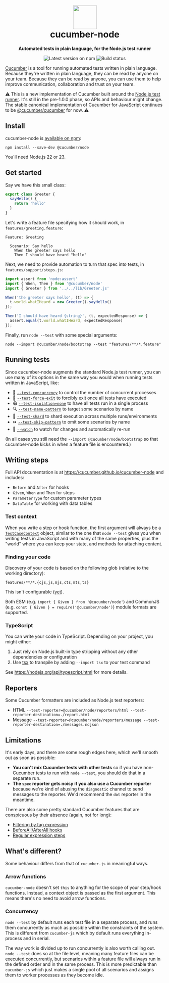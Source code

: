 <h1 align="center">
  <img alt="" width="75" src="https://github.com/cucumber.png"/>
  <br>
  cucumber-node
</h1>
<p align="center">
  <b>Automated tests in plain language, for the Node.js test runner</b>
</p>

<p align="center">
  <a href="https://www.npmjs.com/package/@cucumber/node" style="text-decoration: none"><img src="https://img.shields.io/npm/v/@cucumber/node?style=flat&color=dark-green" alt="Latest version on npm"></a>
  <a href="https://github.com/cucumber/cucumber-node/actions" style="text-decoration: none"><img src="https://github.com/cucumber/cucumber-node/actions/workflows/test.yaml/badge.svg" alt="Build status"></a>
</p>

[Cucumber](https://github.com/cucumber) is a tool for running automated tests written in plain language. Because they're
written in plain language, they can be read by anyone on your team. Because they can be
read by anyone, you can use them to help improve communication, collaboration and trust on
your team.

⚠️ This is a new implementation of Cucumber built around the [Node.js test runner](https://nodejs.org/api/test.html). It's still in the pre-1.0.0 phase, so APIs and behaviour might change. The stable canonical implementation of Cucumber for JavaScript continues to be [@cucumber/cucumber](https://github.com/cucumber/cucumber-js) for now. ⚠️

## Install

cucumber-node is [available on npm](https://www.npmjs.com/package/@cucumber/node):

```shell
npm install --save-dev @cucumber/node
```

You'll need Node.js 22 or 23.

## Get started

Say we have this small class:

```js
export class Greeter {
  sayHello() {
    return 'hello'
  }
}
```

Let's write a feature file specifying how it should work, in `features/greeting.feature`:

```gherkin
Feature: Greeting

  Scenario: Say hello
    When the greeter says hello
    Then I should have heard "hello"
```

Next, we need to provide automation to turn that spec into tests, in `features/support/steps.js`:

```js
import assert from 'node:assert'
import { When, Then } from '@cucumber/node'
import { Greeter } from '../../lib/Greeter.js'

When('the greeter says hello', (t) => {
  t.world.whatIHeard = new Greeter().sayHello()
});

Then('I should have heard {string}', (t, expectedResponse) => {
  assert.equal(t.world.whatIHeard, expectedResponse)
});
```

Finally, run `node --test` with some special arguments:

```shell
node --import @cucumber/node/bootstrap --test "features/**/*.feature"
```

## Running tests

Since cucumber-node augments the standard Node.js test runner, you can use many of its options in the same way you would when running tests written in JavaScript, like:

- 🔀 [`--test-concurrency`](https://nodejs.org/api/cli.html#--test-concurrency) to control the number of concurrent processes
- 🏃 [`--test-force-exit`](https://nodejs.org/api/cli.html#--test-force-exit) to forcibly exit once all tests have executed
- 😷 [`--test-isolation=none`](https://nodejs.org/api/cli.html#--test-isolationmode) to have all tests run in a single process
- 🔍 [`--test-name-pattern`](https://nodejs.org/api/cli.html#--test-name-pattern) to target some scenarios by name
- 💎 [`--test-shard`](https://nodejs.org/api/cli.html#--test-shard) to shard execution across multiple runs/environments
- ⏩ [`--test-skip-pattern`](https://nodejs.org/api/cli.html#--test-skip-pattern) to omit some scenarios by name
- 👀 [`--watch`](https://nodejs.org/api/cli.html#--watch) to watch for changes and automatically re-run

(In all cases you still need the `--import @cucumber/node/bootstrap` so that cucumber-node kicks in when a feature file is encountered.)

## Writing steps

Full API documentation is at https://cucumber.github.io/cucumber-node and includes:

- `Before` and `After` for hooks
- `Given`, `When` and `Then` for steps
- `ParameterType` for custom parameter types
- `DataTable` for working with data tables

### Test context

When you write a step or hook function, the first argument will always be a [`TestCaseContext`](https://cucumber.github.io/cucumber-node/types/TestCaseContext.html) object, similar to the one that `node --test` gives you when writing tests in JavaScript and with many of the same properties, plus the "world" where you can keep your state, and methods for attaching content.

### Finding your code

Discovery of your code is based on the following glob (relative to the working directory):

```
features/**/*.{cjs,js,mjs,cts,mts,ts}
```

This isn't configurable ([yet](https://github.com/cucumber/cucumber-node/issues/10)).

Both ESM (e.g. `import { Given } from '@cucumber/node'`) and CommonJS (e.g. `const { Given } = require('@cucumber/node')`) module formats are supported.

### TypeScript

You can write your code in TypeScript. Depending on your project, you might either:

1. Just rely on Node.js built-in type stripping without any other dependencies or configuration
2. Use [tsx](https://www.npmjs.com/package/tsx) to transpile by adding `--import tsx` to your test command

See https://nodejs.org/api/typescript.html for more details.

## Reporters

Some Cucumber formatters are included as Node.js test reporters:

- HTML `--test-reporter=@cucumber/node/reporters/html --test-reporter-destination=./report.html`
- Message `--test-reporter=@cucumber/node/reporters/message --test-reporter-destination=./messages.ndjson`

## Limitations

It's early days, and there are some rough edges here, which we'll smooth out as soon as possible:

- **You can't mix Cucumber tests with other tests** so if you have non-Cucumber tests to run with `node --test`, you should do that in a separate run.
- **The `spec` reporter gets noisy if you also use a Cucumber reporter** because we're kind of abusing the `diagnostic` channel to send messages to the reporter. We'd recommend the `dot` reporter in the meantime.

There are also some pretty standard Cucumber features that are conspicuous by their absence (again, not for long):

- [Filtering by tag expression](https://github.com/cucumber/cucumber-node/issues/9)
- [BeforeAll/AfterAll hooks](https://github.com/cucumber/cucumber-node/issues/8)
- [Regular expression steps](https://github.com/cucumber/cucumber-node/issues/6)

## What's different?

Some behaviour differs from that of `cucumber-js` in meaningful ways.

### Arrow functions

`cucumber-node` doesn't set `this` to anything for the scope of your step/hook functions. Instead, a context object is passed as the first argument. This means there's no need to avoid arrow functions.

### Concurrency

`node --test` by default runs each test file in a separate process, and runs them concurrently as much as possible within the constraints of the system. This is different from `cucumber-js` which by default runs everything in-process and in serial.

The way work is divided up to run concurrently is also worth calling out. `node --test` does so at the file level, meaning many feature files can be executed concurrently, but scenarios within a feature file will always run in the defined order and in the same process. This is more predictable than `cucumber-js` which just makes a single pool of all scenarios and assigns them to worker processes as they become idle.
